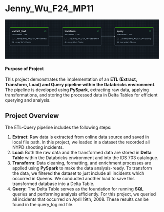 # Jenny_Wu_F24_MP11

![alt text](successful_pipeline.png)

#### Purpose of Project
This project demonstrates the implementation of an **ETL (Extract, Transform, Load) and Query pipeline within the Databricks environment**. The pipeline is developed using **PySpark**, extracting raw data, applying transformations, and storing the processed data in Delta Tables for efficient querying and analysis.

## Project Overview

The ETL-Query pipeline includes the following steps:
1. **Extract**: Raw data is extracted from online data source and saved in local file path. In this project, we loaded in a dataset the recorded all NYPD shooting incidents. 
2. **Load**: Both the raw data and the transformed data are stored in **Delta Table** within the Databricks environment and into the IDS 703 catalogue. 
3. **Transform**: Data cleaning, formatting, and enrichment processes are applied using **PySpark** to make the data analysis-ready. To transform the data, we filtered the dataset to just include all incidents which occurred in Queens. We conducted another load to save this transformed database into a Delta Table. 
4. **Query**: The Delta Table serves as the foundation for running **SQL** queries and performing analysis efficiently. For this project, we queried all incidents that occurred on April 19th, 2008. These results can be found in the query_log.md file. 



